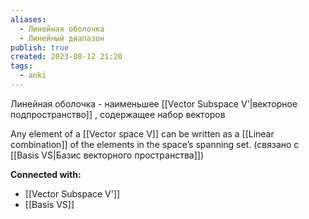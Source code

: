 ```yaml
---
aliases:
  - Линейная оболочка
  - Линейный диапазон
publish: true
created: 2023-08-12 21:20
tags:
  - anki
---
```


Линейная оболочка - наименьшее [[Vector Subspace V'|векторное подпространство]] , содержащее набор векторов

Any element of a [[Vector space V]]  can be written as a [[Linear combination]] of the elements in the space’s spanning set. (связано с [[Basis VS|Базис векторного пространства]])



**Connected with:**
- [[Vector Subspace V']]
- [[Basis VS]]



